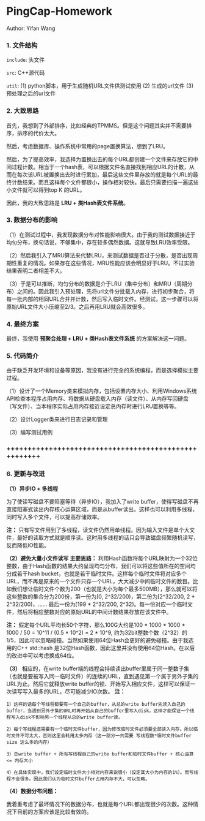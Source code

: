 # PingCap-Homework
Author: Yifan Wang

### 1. 文件结构

`include`: 头文件

`src`: C++源代码

`util`:  (1) python脚本，用于生成随机URL文件供测试使用 (2) 生成的url文件 (3) 预处理之后的url文件



### 2. 大致思路

首先，我想到了外部排序，比如经典的TPMMS。但是这个问题其实并不需要排序，排序的代价太大。

然后，考虑数据库、操作系统中常用的page置换算法，想到了LRU。

然后，为了提高效率，我选择为置换出去的每个URL都创建一个文件来存放它的中间过程计数。相当于一个hash表，可以根据文件名直接找到相应URL的计数，从而在每次该URL被置换出去时进行累加，最后这些文件里存放的就是每个URL的最终计数结果。而且这样每个文件都很小，操作相对较快。最后只需要扫描一遍这些小文件就可以得到top K 的URL。

因此，我的大致思路是 **LRU + 类Hash表文件系统**。



### 3. 数据分布的影响 

（1）在测试过程中，我发现数据分布对性能影响很大。由于我的测试数据接近于均匀分布，换句话说，不够集中，存在较多偶然数据。这就导致LRU效率受限。

（2）然后我引入了MRU算法来代替LRU，来测试数据是否过于分散，是否出现周期性重复的情况。如果存在这些情况，MRU性能应该会明显好于LRU。不过实验结果表明二者相差不大。

（3）于是可以推断，均匀分布的数据是介于LRU（集中分布）和MRU（周期分布）之间的。因此我引入预处理，先将url文件分批载入内存，进行初步聚合，将每一批内部的相同URL合并并计数，然后写入临时文件。经测试，这一步骤可以将原始URL文件大小压缩至2/3。之后再用LRU就会高效很多。



### 4. 最终方案

最终，我使用 **预聚合处理 + LRU + 类Hash表文件系统** 的方案解决这一问题。



### 5. 代码简介

由于缺乏开发环境和设备等原因，我没有进行完全的系统编程，而是选择模拟主要过程。

（1）设计了一个Memory类来模拟内存，包括设置内存大小、利用Windows系统API检查本程序占用内存、将数据从硬盘载入内存（读文件）、从内存写回硬盘（写文件）、当本程序实际占用内存接近设定总内存时进行LRU置换等等。

（2）设计Logger类来进行日志记录和管理

（3）编写测试用例

### +++++++++++++++++++++++++++++++++++++++++++++++++++++

### 6. 更新与改进

**（1）异步IO + 多线程**

为了使读写磁盘不要阻塞等待（异步IO），我加入了write buffer，使得写磁盘不再直接阻塞式读出内存核心运算区域，而是从buffer读出。这样也可以利用多线程，同时写入多个文件，可以提高存储效率。

**注：** 只有写文件用到了多线程，读文件仍然用单线程。因为输入文件是单个大文件，最好的读取方式就是顺序读。这时用多线程的话只会导致磁盘频繁随机读写，反而降低IO性能。

**（2）避免大量小文件读写**
**主要思路：** 利用Hash函数将每个URL映射为一个32位整数，由于Hash函数的结果大约呈现均匀分布，我们可以将这些值所在的空间均分成若干hash bucket，也就是若干临时文件。这样每个临时文件将对应多个URL，而不再是原来的一个文件只存一个URL，大大减少中间临时文件的数目。比如我们想让临时文件个数为200（也就是大小为每个最多500MB），那么就可以将这些整数的集合分为200份，第一份为[0, 2^32/200)，第二份为[2^32/200, 2 * 2^32/200)，…… 最后一份为[199 * 2^32/200, 2^32)。每一份对应一个临时文件，然后将相应整数对应的原始URL的中间计数结果存放在该文件中。

**注：** 假定每个URL平均长50个字符，那么100G大约是100 * 1000 * 1000 * 1000 / 50 = 10^11 / (0.5 * 10^2) = 2 * 10^9, 约为32bit整数个数（2^32）的1/5，因此可以忽略碰撞。当然如果使用64位Hash会更好的避免碰撞。由于我选用的C++ std::hash 是32位Hash函数，因此这里并没有使用64位Hash。在以后的改进中可以考虑换成64位。

**（3）** 相应的，在write buffer端的线程会持续读出buffer里属于同一整数子集（也就是要被写入同一临时文件）的连续的URL，直到遇见第一个属于另外子集的URL为止。然后它就释放write buffer的锁、开始写入相应文件，这样可以保证一次读写写入最多的URL，尽可能减少IO次数。
**注：** 

	1）这样的话每个写线程都要有一个自己的buffer，从总的write buffer先读入自己的buffer，当遇到另外子集的URL时再开始从自己的buffer里写入disk，这样才能保证一个线程写入disk不影响另一个线程从总的write buffer读。
	
	2）每个写线程还需要有一个临时文件buffer，因为修改临时文件必须要全部读入内存。所以临时文件不可太大，否则这里会耗用太多内存（这一部分一共需要 写线程数*临时文件buffer size 这么多的内存）
	
	3）总write buffer + 所有写线程自己的write buffer和临时文件buffer + 核心运算 <= 内存大小
	
	4）在具体实现中，我们设定临时文件大小相对内存来说很小（设定其大小为内存的1%）。而写线程不会很多。因此我们认为临时文件buffer占用内存不大，可以忽略。

**（4）数据分布问题：**

我着重考虑了最坏情况下的数据分布，也就是每个URL都出现很少的次数。这种情况下目前的方案应该是比较有效的。

